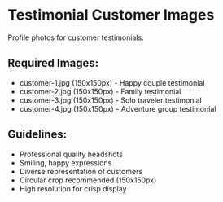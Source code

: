 # Testimonial Customer Images

Profile photos for customer testimonials:

## Required Images:
- customer-1.jpg (150x150px) - Happy couple testimonial
- customer-2.jpg (150x150px) - Family testimonial  
- customer-3.jpg (150x150px) - Solo traveler testimonial
- customer-4.jpg (150x150px) - Adventure group testimonial

## Guidelines:
- Professional quality headshots
- Smiling, happy expressions
- Diverse representation of customers
- Circular crop recommended (150x150px)
- High resolution for crisp display
